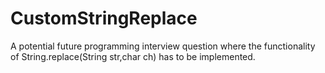 # CustomStringReplace
A potential future programming interview question where the functionality of String.replace(String str,char ch) has to be implemented.
